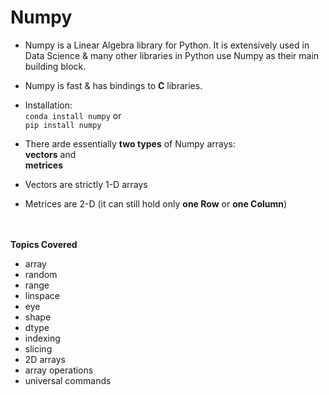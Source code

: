 # Numpy

* Numpy is a Linear Algebra library for Python. It is extensively used in Data Science & many other libraries in Python use Numpy as their main building block.

* Numpy is fast & has bindings to **C** libraries.

* Installation: <br> `conda install numpy` or <br> `pip install numpy`

* There arde essentially **two types** of Numpy arrays: <br>**vectors** and <br>**metrices**

* Vectors are strictly 1-D arrays

* Metrices are 2-D (it can still hold only **one Row** or **one Column**)<br><br><br>

**Topics Covered**

* array
* random
* range
* linspace
* eye
* shape
* dtype
* indexing
* slicing
* 2D arrays
* array operations
* universal commands
